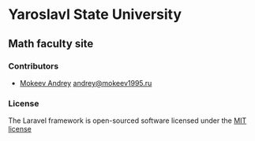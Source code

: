 # Yaroslavl State University
## Math faculty site

### Contributors

* [Mokeev Andrey](http://mokeev1995.ru) <andrey@mokeev1995.ru>

### License

The Laravel framework is open-sourced software licensed under the [MIT license](http://opensource.org/licenses/MIT)
